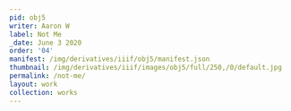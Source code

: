 ```yaml
---
pid: obj5
writer: Aaron W
label: Not Me
_date: June 3 2020
order: '04'
manifest: /img/derivatives/iiif/obj5/manifest.json
thumbnail: /img/derivatives/iiif/images/obj5/full/250,/0/default.jpg 
permalink: /not-me/
layout: work
collection: works
---
```

